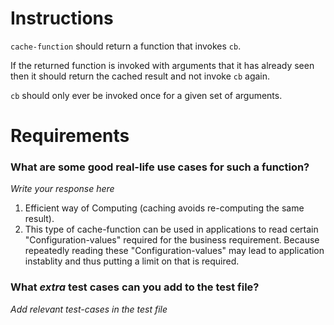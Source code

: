 # Instructions

`cache-function` should return a function that invokes `cb`.

If the returned function is invoked with arguments that it has already seen
then it should return the cached result and not invoke `cb` again.

`cb` should only ever be invoked once for a given set of arguments.

# Requirements

### **What are some good real-life use cases for such a function?**
*Write your response here*
1) Efficient way of Computing (caching avoids re-computing the same result).
2) This type of cache-function can be used in applications to read certain "Configuration-values" required for the business requirement. Because repeatedly reading these "Configuration-values" may lead to application instablity and thus putting a limit on that is required.

### **What *extra* test cases can you add to the test file?**

*Add relevant test-cases in the test file*